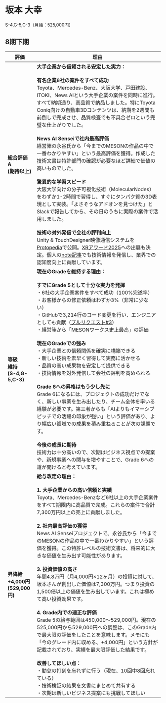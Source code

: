 # 坂本 大幸

S-4,G-5,C-3（月給：525,000円）

## 8期下期

| 評価 | 理由 |
|------|------|
| **総合評価**<br>**A**<br>**(期待以上)** | **大手企業から信頼される安定した実力：**<br><br>**有名企業6社の案件をすべて成功**<br>Toyota、Mercedes-Benz、大阪大学、戸田建設、ITOKI、News AIという大手企業の案件を同時に進行。すべて納期通り、高品質で納品しました。特にToyota Coniq向けの自動車3Dコンテンツは、納期を2週間も前倒しで完成させ、品質検査でも不具合ゼロという完璧な仕上がりでした。<br><br>**News AI Senseiで社内最高評価**<br>経営陣の永谷氏から「今までのMESONの作品の中で一番わかりやすい」という最高評価を獲得。作成した技術文書は特許部門の確認が必要なほど詳細で価値の高いものでした。<br><br>**驚異的な学習スピード**<br>大阪大学向けの分子可視化技術（MolecularNodes）をわずか1-2時間で習得し、すぐにタンパク質の3D表現として実装。「よさそうなアドオンを見つけた」とSlackで報告してから、その日のうちに実際の案件で活用しました。<br><br>**技術の対外発信で会社の評判向上**<br>Unity & TouchDesigner映像通信システムを[Protopedia](https://protopedia.net/prototype/private/c116319c-3608-4ab1-8dd4-d1ddb9b88385)で公開。[XRアワード2025](https://xrc.or.jp/award2025/)への出展も決定。個人の[note記事](https://note.com/hiroyukisakam/n/n60ecd89dbc87)でも技術情報を発信し、業界での認知度向上に貢献しています。 |
| **等級**<br>**維持**<br>**(S-4,G-5,C-3)** | **現在のGradeを維持する理由：**<br><br>**すでにGrade 5として十分な実力を発揮**<br>・6社の大手企業案件をすべて成功（100%完遂率）<br>・お客様からの修正依頼はわずか3%（非常に少ない）<br>・GitHubで3,214行のコード変更を行い、エンジニアとしても貢献（[プルリクエスト#3](https://github.com/MESON-inc/ItokiProject/pull/3)）<br>・経営陣から「MESONワークス史上最高」の評価<br><br>**現在のGradeでの強み**<br>・大手企業との信頼関係を確実に構築できる<br>・新しい技術を素早く習得して実務に活かせる<br>・品質の高い成果物を安定して提供できる<br>・技術情報を対外発信して会社の評判を高められる<br><br>**Grade 6への昇格はもう少し先に**<br>Grade 6になるには、プロジェクトの成功だけでなく、新しい事業を生み出したり、チーム全体を率いる経験が必要です。第三者からも「AIよりもイマーシブピッチでの活躍の印象が強い」という評価があり、より幅広い領域での成果を積み重ねることが次の課題です。<br><br>**今後の成長に期待**<br>技術力は十分高いので、次期はビジネス視点での提案や、新規事業への関与を増やすことで、Grade 6への道が開けると考えています。 |
| **昇降給**<br>**+4,000円**<br>**(529,000円)** | **給与改定の理由：**<br><br>**1. 大手企業からの高い信頼と実績**<br>Toyota、Mercedes-Benzなど6社以上の大手企業案件をすべて期限内に高品質で完成。これらの案件で合計7,300万円以上の売上に貢献しました。<br><br>**2. 社内最高評価の獲得**<br>News AI Senseiプロジェクトで、永谷氏から「今までのMESONの作品の中で一番わかりやすい」という評価を獲得。この特許レベルの技術文書は、将来的に大きな価値を生み出す可能性があります。<br><br>**3. 投資価値の高さ**<br>年間4.8万円（月4,000円×12ヶ月）の投資に対して、坂本さんが創出した価値は7,300万円。つまり投資の1,500倍以上の価値を生み出しています。これは極めて高い投資効果です。<br><br>**4. Grade内での適正な評価**<br>Grade 5の給与範囲は450,000～529,000円。現在の525,000円から529,000円への調整は、このGrade内で最大限の評価をしたことを意味します。メモにも「今のグレード内に収める、+4,000円」という方針が記載されており、実績を最大限評価した結果です。<br><br>**改善してほしい点：**<br>・勤怠の打刻を忘れずに行う（現在、10回中8回忘れている）<br>・技術検証の結果を文書にまとめて共有する<br>・次期は新しいビジネス提案にも挑戦してほしい |